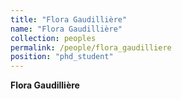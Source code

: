 ```yaml
---
title: "Flora Gaudillière"
name: "Flora Gaudillière"
collection: peoples
permalink: /people/flora_gaudilliere
position: "phd_student"
---
```


**Flora Gaudillière**
